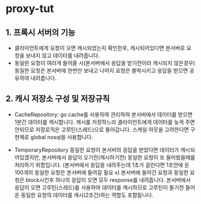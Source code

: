 # proxy-tut

## 1. 프록시 서버의 기능
- 클라이언트에게 요청이 오면 캐시되었는지 확인한후, 캐시되어있다면 본서버로 요청을 보내지 않고 데이터를 내려줍니다. 
- 동일한 요청이 여러개 들어올 시(본서버에서 응답을 받기전이라 캐시되지 않은경우) 동일한 요청은 본서버에 한번만 보내고 나머지 요청은 블락시키고 응답을 받으면 공유하여 내려줍니다.

## 2. 캐시 저장소 구성 및 저장규칙
- CacheRepository: 
go cache를 사용하여 관리하여 본서버에서 데이터를 받으면 1분간 데이터를 캐시합니다.
캐시를 저장하느라 클라이언트에게 데이터를 늦게 주면 안되므로 저장로직은 고루틴(스레드)으로 돌아갑니다.
스케일 아웃을 고려한다면 구현체로 global nosql을 사용합니다.

- TemporaryRepository 
동일한 요청이 본서버의 응답을 받았다면 데이터가 캐시되어있겠지만, 
본서버에서 응답이 오기전(캐시하기전) 동일한 요청이 또 들어왔을때를 처리하기 위함입니다.
(본서버에서 응답을 내려주는데 1초가 걸린다면 1초안에 온 100개의 동일한 요청은 본서버에 들어갈 필요 x) 
본서버에 들어간 요청과 동일한 요청은 block시킨후 하나의 응답이 오면 모두 response를 내려줍니다.
본서버에서 응답이 오면 고루틴(스레드)를 사용하여 데이터를 캐시하므로 고루틴이 돌기전 들어온 동일한 요청의 데이터를 캐시(2초간)하는 역할도 포함됩니다.
